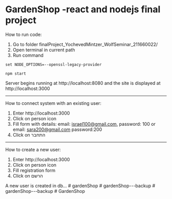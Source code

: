 # GardenShop -react and nodejs final project


How to run code:
1. Go to folder finalProject_YochevedMintzer_WolfSeminar_211660022/
2. Open terminal in current path
3. Run command

```
set NODE_OPTIONS=--openssl-legacy-provider

npm start

```
Server begins running at http://localhost:8080 and 
the site is displayed at http://localhost:3000

---
How to connect system with an existing user:
1. Enter http://localhost:3000
2. Click on person icon 
3. Fill form with details: email: israel100@gmail.com, password: 100 or email: sara200@gmail.com password:200
4. Click on התחבר
---
How to create a new user:
1. Enter http://localhost:3000
2. Click on person icon 
3. Fill registration form
4. Click on הרשם

A new user is created in db...
#   g a r d e n S h o p  
 #   g a r d e n S h o p - - - b a c k u p  
 #   g a r d e n S h o p - - - b a c k u p  
 #   G a r d e n S h o p  
 